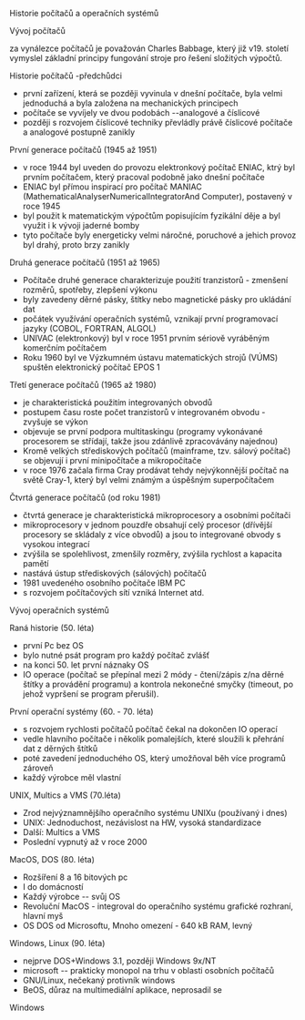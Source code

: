 Historie počítačů a operačních systémů

Vývoj počítačů

za vynálezce počítačů je považován Charles Babbage, který již v19.
století vymyslel základní principy fungování stroje pro řešení složitých
výpočtů.

Historie počítačů -předchůdci

-   první zařízení, která se později vyvinula v dnešní počítače, byla
    velmi jednoduchá a byla založena na mechanických principech
-   počítače se vyvíjely ve dvou podobách --analogové a číslicové
-   později s rozvojem číslicové techniky převládly právě číslicové
    počítače a analogové postupně zanikly

První generace počítačů (1945 až 1951)

-   v roce 1944 byl uveden do provozu elektronkový počítač ENIAC, ktrý
    byl prvním počítačem, který pracoval podobně jako dnešní počítače
-   ENIAC byl přímou inspirací pro počítač MANIAC
    (MathematicalAnalyserNumericalIntegratorAnd Computer), postavený v
    roce 1945
-   byl použit k matematickým výpočtům popisujícím fyzikální děje a byl
    využit i k vývoji jaderné bomby
-   tyto počítače byly energeticky velmi náročné, poruchové a jehich
    provoz byl drahý, proto brzy zanikly

Druhá generace počítačů (1951 až 1965)

-   Počítače druhé generace charakterizuje použití tranzistorů -
    zmenšení rozměrů, spotřeby, zlepšení výkonu
-   byly zavedeny děrné pásky, štítky nebo magnetické pásky pro ukládání
    dat
-   počátek využívání operačních systémů, vznikají první programovací
    jazyky (COBOL, FORTRAN, ALGOL)
-   UNIVAC (elektronkový) byl v roce 1951 prvním sériově vyráběným
    komerčním počítačem
-   Roku 1960 byl ve Výzkumném ústavu matematických strojů (VÚMS)
    spuštěn elektronický počítač EPOS 1

Třetí generace počítačů (1965 až 1980)

-   je charakteristická použitím integrovaných obvodů
-   postupem času roste počet tranzistorů v integrovaném obvodu -
    zvyšuje se výkon
-   objevuje se první podpora multitaskingu (programy vykonávané
    procesorem se střídají, takže jsou zdánlivě zpracovávány najednou)
-   Kromě velkých střediskových počítačů (mainframe, tzv. sálový
    počítač) se objevují i první minipočítače a mikropočítače
-   v roce 1976 začala firma Cray prodávat tehdy nejvýkonnější počítač
    na světě Cray-1, který byl velmi známým a úspěšným superpočítačem

Čtvrtá generace počítačů (od roku 1981)

-   čtvrtá generace je charakteristická mikroprocesory a osobními
    počítači
-   mikroprocesory v jednom pouzdře obsahují celý procesor (dřívější
    procesory se skládaly z více obvodů) a jsou to integrované obvody s
    vysokou integrací
-   zvýšila se spolehlivost, zmenšily rozměry, zvýšila rychlost a
    kapacita pamětí
-   nastává ústup střediskových (sálových) počítačů
-   1981 uvedeného osobního počítače IBM PC
-   s rozvojem počítačových sítí vzniká Internet atd.

Vývoj operačních systémů

Raná historie (50. léta)

-   první Pc bez OS
-   bylo nutné psát program pro každý počítač zvlášť
-   na konci 50. let první náznaky OS
-   IO operace (počítač se přepínal mezi 2 módy - čtení/zápis z/na děrné
    štítky a provádění programu) a kontrola nekonečné smyčky (timeout,
    po jehož vypršení se program přerušil).

První operační systémy (60. - 70. léta)

-   s rozvojem rychlosti počítačů počítač čekal na dokončen IO operací
-   vedle hlavního počítače i několik pomalejších, které sloužili
    k přehrání dat z děrných štítků
-   poté zavedení jednoduchého OS, který umožňoval běh více programů
    zároveň
-   každý výrobce měl vlastní

UNIX, Multics a VMS (70.léta)

-   Zrod nejvýznamnějšího operačního systému UNIXu (používaný i dnes)
-   UNIX: Jednoduchost, nezávislost na HW, vysoká standardizace
-   Další: Multics a VMS
-   Poslední vypnutý až v roce 2000

MacOS, DOS (80. léta)

-   Rozšíření 8 a 16 bitových pc
-   I do domácností
-   Každý výrobce -- svůj OS
-   Revoluční MacOS - integroval do operačního systému grafické rozhraní, hlavní myš
-   OS DOS od Microsoftu, Mnoho omezení - 640 kB RAM, levný

Windows, Linux (90. léta)

-   nejprve DOS+Windows 3.1, později Windows 9x/NT
-   microsoft -- prakticky monopol na trhu v oblasti osobních počítačů
-   GNU/Linux, nečekaný protivník windows
-   BeOS, důraz na multimediální aplikace, neprosadil se

Windows
